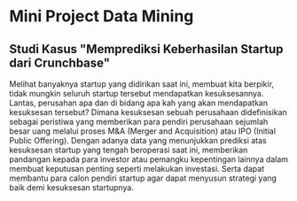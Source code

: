 # Mini Project Data Mining
## Studi Kasus "Memprediksi Keberhasilan Startup dari Crunchbase"
Melihat banyaknya startup yang didirikan saat ini, membuat kita berpikir, tidak mungkin seluruh startup tersebut mendapatkan kesuksesannya. Lantas, perusahan apa dan di bidang apa kah yang akan mendapatkan kesuksesan tersebut? Dimana kesuksesan sebuah perusahaan didefinisikan sebagai peristiwa yang memberikan para pendiri perusahaan sejumlah besar uang melalui proses M&A (Merger and Acquisition) atau IPO (Initial Public Offering). Dengan adanya data yang menunjukkan prediksi atas kesuksesan startup yang tengah beroperasi saat ini, memberikan pandangan kepada para investor atau pemangku kepentingan lainnya dalam membuat keputusan penting seperti melakukan investasi. Serta dapat membantu para calon pendiri startup agar dapat menyusun strategi yang baik demi kesuksesan startupnya.
